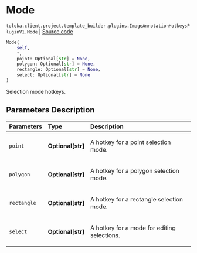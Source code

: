# Mode
`toloka.client.project.template_builder.plugins.ImageAnnotationHotkeysPluginV1.Mode` | [Source code](https://github.com/Toloka/toloka-kit/blob/v1.2.0.post1/src/client/project/template_builder/plugins.py#L37)

```python
Mode(
    self,
    *,
    point: Optional[str] = None,
    polygon: Optional[str] = None,
    rectangle: Optional[str] = None,
    select: Optional[str] = None
)
```

Selection mode hotkeys.

## Parameters Description

| Parameters | Type | Description |
| :----------| :----| :-----------|
`point`|**Optional\[str\]**|<p>A hotkey for a point selection mode.</p>
`polygon`|**Optional\[str\]**|<p>A hotkey for a polygon selection mode.</p>
`rectangle`|**Optional\[str\]**|<p>A hotkey for a rectangle selection mode.</p>
`select`|**Optional\[str\]**|<p>A hotkey for a mode for editing selections.</p>
